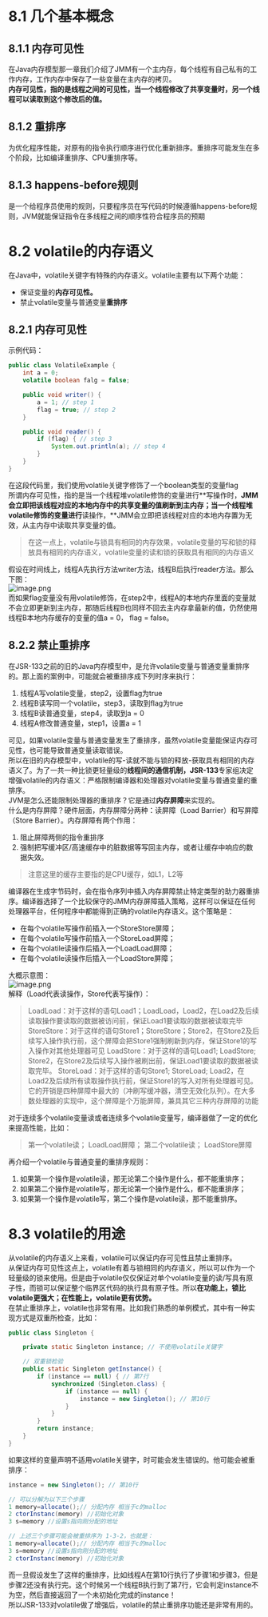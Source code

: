 <a name="ZMwha"></a>
# 8.1 几个基本概念
<a name="sCr34"></a>
## 8.1.1 内存可见性
在Java内存模型那一章我们介绍了JMM有一个主内存，每个线程有自己私有的工作内存，工作内存中保存了一些变量在主内存的拷贝。<br />**内存可见性，指的是线程之间的可见性，当一个线程修改了共享变量时，另一个线程可以读取到这个修改后的值。**
<a name="HiPeA"></a>
## 8.1.2 重排序
为优化程序性能，对原有的指令执行顺序进行优化重新排序。重排序可能发生在多个阶段，比如编译重排序、CPU重排序等。
<a name="nDazV"></a>
## 8.1.3 happens-before规则
是一个给程序员使用的规则，只要程序员在写代码的时候遵循happens-before规则，JVM就能保证指令在多线程之间的顺序性符合程序员的预期
<a name="vUd8B"></a>
# 8.2 volatile的内存语义
在Java中，volatile关键字有特殊的内存语义。volatile主要有以下两个功能：

- 保证变量的**内存可见性。**
- 禁止volatile变量与普通变量**重排序**
<a name="GJotU"></a>
## 8.2.1 内存可见性
示例代码：
```java
public class VolatileExample {
	int a = 0;
	volatile boolean falg = false;

	public void writer() {
		a = 1; // step 1
		flag = true; // step 2
	}

	public void reader() {
		if (flag) { // step 3
			System.out.println(a); // step 4
		}
	}
}
```
在这段代码里，我们使用volatile关键字修饰了一个boolean类型的变量flag<br />所谓内存可见性，指的是当一个线程堆volatile修饰的变量进行**写操作时，**JMM会立即把该线程对应的本地内存中的共享变量的值刷新到主内存；当一个线程堆volatile修饰的变量进行**读操作，**JMM会立即把该线程对应的本地内存置为无效，从主内存中读取共享变量的值。
> 在这一点上，volatile与锁具有相同的内存效果，volatile变量的写和锁的释放具有相同的内存语义，volatile变量的读和锁的获取具有相同的内存语义

假设在时间线上，线程A先执行方法writer方法，线程B后执行reader方法。那么下图：<br />![image.png](https://cdn.nlark.com/yuque/0/2023/png/35204765/1680666048974-504a66a9-1ae0-41e5-b592-1964eab4f41f.png#averageHue=%23f9d1d1&clientId=u9edd18eb-3ecb-4&from=paste&height=658&id=u8a32e682&name=image.png&originHeight=658&originWidth=701&originalType=binary&ratio=1&rotation=0&showTitle=false&size=66481&status=done&style=none&taskId=u58ab9189-c276-43aa-9469-2436de78ab9&title=&width=701)<br />而如果flag变量没有用volatile修饰，在step2中，线程A的本地内存里面的变量就不会立即更新到主内存，那随后线程B也同样不回去主内存拿最新的值，仍然使用线程B本地内存缓存的变量的值a = 0， flag = false。
<a name="NLl8E"></a>
## 8.2.2 禁止重排序
在JSR-133之前的旧的Java内存模型中，是允许volatile变量与普通变量重排序的。那上面的案例中，可能就会被重排序成下列时序来执行：

1. 线程A写volatile变量，step2，设置flag为true
2. 线程B读写同一个volatile，step3，读取到flag为true
3. 线程B读普通变量，step4，读取到a = 0
4. 线程A修改普通变量，step1，设置a = 1

可见，如果volatile变量与普通变量发生了重排序，虽然volatile变量能保证内存可见性，也可能导致普通变量读取错误。<br />所以在旧的内存模型中，volatile的写-读就不能与锁的释放-获取具有相同的内存语义了。为了一共一种比锁更轻量级的**线程间的通信机制，JSR-133**专家组决定增强volatile的内存语义：严格限制编译器和处理器对volatile变量与普通变量的重排序。<br />JVM是怎么还能限制处理器的重排序？它是通过**内存屏障**来实现的。<br />什么是内存屏障？硬件层面，内存屏障分两种：读屏障（Load Barrier）和写屏障（Store Barrier）。内存屏障有两个作用：

1. 阻止屏障两侧的指令重排序
2. 强制把写缓冲区/高速缓存中的脏数据等写回主内存，或者让缓存中响应的数据失效。
> 注意这里的缓存主要指的是CPU缓存，如L1，L2等

编译器在生成字节码时，会在指令序列中插入内存屏障禁止特定类型的助力器重排序。编译器选择了一个比较保守的JMM内存屏障插入策略，这样可以保证在任何处理器平台，任何程序中都能得到正确的volatile内存语义。这个策略是：

- 在每个volatile写操作前插入一个StoreStore屏障；
- 在每个volatile写操作前插入一个StoreLoad屏障；
- 在每个volatile读操作后插入一个LoadLoad屏障；
- 在每个volatile读操作后插入一个LoadStore屏障；

大概示意图：<br />![image.png](https://cdn.nlark.com/yuque/0/2023/png/35204765/1680668821086-67c1e59b-6d48-40e6-8be1-7c75997f43d3.png#averageHue=%23f7eeee&clientId=u9edd18eb-3ecb-4&from=paste&height=353&id=u1cf5cee6&name=image.png&originHeight=353&originWidth=779&originalType=binary&ratio=1&rotation=0&showTitle=false&size=48848&status=done&style=none&taskId=u91d2b065-fe85-40b9-979c-5f0f5e74001&title=&width=779)<br />解释（Load代表读操作，Store代表写操作）：
> LoadLoad：对于这样的语句Load1；LoadLoad，Load2，在Load2及后续读取操作要读取的数据被访问前，保证Load1要读取的数据被读取完毕
> StoreStore：对于这样的语句Store1；StoreStore；Store2，在Store2及后续写入操作执行前，这个屏障会把Store1强制刷新到内存，保证Store1的写入操作对其他处理器可见
> LoadStore：对于这样的语句Load1; LoadStore; Store2，在Store2及后续写入操作被刷出前，保证Load1要读取的数据被读取完毕。
> StoreLoad：对于这样的语句Store1; StoreLoad; Load2，在Load2及后续所有读取操作执行前，保证Store1的写入对所有处理器可见。它的开销是四种屏障中最大的（冲刷写缓冲器，清空无效化队列）。在大多数处理器的实现中，这个屏障是个万能屏障，兼具其它三种内存屏障的功能

对于连续多个volatile变量读或者连续多个volatile变量写，编译器做了一定的优化来提高性能，比如：
> 第一个volatile读；
> LoadLoad屏障；
> 第二个volatile读；
> LoadStore屏障

再介绍一个volatile与普通变量的重排序规则：

1. 如果第一个操作是volatile读，那无论第二个操作是什么，都不能重排序；
2. 如果第二个操作是volatile写，那无论第一个操作是什么，都不能重排序；
3. 如果第一个操作是volatile写，第二个操作是volatile读，那不能重排序。
<a name="z7p0u"></a>
# 8.3 volatile的用途
从volatile的内存语义上来看，volatile可以保证内存可见性且禁止重排序。<br />从保证内存可见性这点上，volatile有着与锁相同的内存语义，所以可以作为一个轻量级的锁来使用。但是由于volatile仅仅保证对单个volatile变量的读/写具有原子性，而锁可以保证整个临界区代码的执行具有原子性。所以**在功能上，锁比volatile更强大；在性能上，volatile更有优势。**<br />在禁止重排序上，volatile也非常有用。比如我们熟悉的单例模式，其中有一种实现方式是双重所检查，比如：
```java
public class Singleton {

    private static Singleton instance; // 不使用volatile关键字

    // 双重锁检验
    public static Singleton getInstance() {
        if (instance == null) { // 第7行
            synchronized (Singleton.class) {
                if (instance == null) {
                    instance = new Singleton(); // 第10行
                }
            }
        }
        return instance;
    }
}
```
如果这样的变量声明不适用volatile关键字，时可能会发生错误的。他可能会被重排序：
```java
instance = new Singleton(); // 第10行

// 可以分解为以下三个步骤
1 memory=allocate();// 分配内存 相当于c的malloc
2 ctorInstanc(memory) //初始化对象
3 s=memory //设置s指向刚分配的地址

// 上述三个步骤可能会被重排序为 1-3-2，也就是：
1 memory=allocate();// 分配内存 相当于c的malloc
3 s=memory //设置s指向刚分配的地址
2 ctorInstanc(memory) //初始化对象
```
而一旦假设发生了这样的重排序，比如线程A在第10行执行了步骤1和步骤3，但是步骤2还没有执行完。这个时候另一个线程B执行到了第7行，它会判定instance不为空，然后直接返回了一个未初始化完成的instance！<br />所以JSR-133对volatile做了增强后，volatile的禁止重排序功能还是非常有用的。
